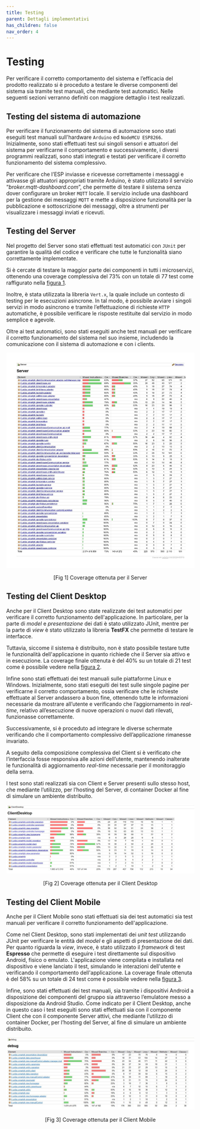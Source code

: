 ```yaml
---
title: Testing
parent: Dettagli implementativi
has_children: false
nav_order: 4
---
```


# Testing

Per verificare il corretto comportamento del sistema e l’efficacia del prodotto realizzato si è proceduto a testare le diverse componenti del sistema sia tramite test manuali, che mediante test automatici. Nelle seguenti sezioni verranno definiti con maggiore dettaglio i test realizzati.

## Testing del sistema di automazione

Per verificare il funzionamento del sistema di automazione sono stati eseguiti test manuali sull'hardware `Arduino` ed `NodeMCU ESP8266`. Inizialmente, sono stati effettuati test sui singoli sensori e attuatori del sistema per verificarne il comportamento e successivamente, i diversi programmi realizzati, sono stati integrati e testati per verificare il corretto funzionamento del sistema complessivo.

Per verificare che l’ESP inviasse e ricevesse correttamente i messaggi e attivasse gli attuatori appropriati tramite Arduino, è stato utilizzato il servizio “*broker.mqtt-dashboard.com*”, che permette di testare il sistema senza dover configurare un broker `MQTT` locale. Il servizio include una dashboard per la gestione dei messaggi `MQTT` e mette a disposizione funzionalità per la pubblicazione e sottoscrizione dei messaggi, oltre a strumenti per visualizzare i messaggi inviati e ricevuti.

## Testing del Server

Nel progetto del Server sono stati effettuati test automatici con `JUnit` per garantire la qualità del codice e verificare che tutte le funzionalità siano correttamente implementate. 

Si è cercate di testare la maggior parte dei componenti in tutti i microservizi, ottenendo una coverage complessiva del 73% con un totale di 77 test come raffigurato nella <a href="#fig1">figura 1</a>.

Inoltre, è stata utilizzata la libreria `Vert.x`, la quale include un contesto di testing per le esecuzioni asincrone. In tal modo, è possibile avviare i singoli servizi in modo asincrono e tramite l’effettuazione di richieste `HTTP` automatiche, è possibile verificare le risposte restituite dal servizio in modo semplice e agevole. 

Oltre ai test automatici, sono stati eseguiti anche test manuali per verificare il corretto funzionamento del sistema nel suo insieme, includendo la comunicazione con il sistema di automazione e con i clients.

<div align="center">
<img src="img/coverage-server.jpg" alt="coverage server" id="fig1">
 <p align="center">[Fig 1] Coverage ottenuta per il Server</p>
</div>

## Testing del Client Desktop

Anche per il Client Desktop sono state realizzate dei test automatici per verificare il corretto funzionamento dell'applicazione. In particolare, per la parte di *model* e *presentazione* dei dati è stato utilizzato JUnit, mentre per la parte di *view* è stato utilizzato la libreria **TestFX** che permette di testare le interfacce.

Tuttavia, siccome il sistema è distribuito, non è stato possibile testare tutte le funzionalità dell'applicazione in quanto richiede che il Server sia attivo e in esecuzione. La coverage finale ottenuta è del 40% su un totale di 21 test come è possibile vedere nella <a href="#fig2">figura 2</a>.

Infine sono stati effettuati dei test manuali sulle piattaforme Linux e Windows. Inizialmente, sono stati eseguiti dei test sulle singole pagine per verificarne il corretto comportamento, ossia verificare che le richieste effettuate al Server andassero a buon fine, ottenendo tutte le informazioni necessarie da mostrare all’utente e verificando che l’aggiornamento in *real-time*, relativo all’esecuzione di nuove operazioni o nuovi dati rilevati, funzionasse correttamente.

Successivamente, si è proceduto ad integrare le diverse schermate verificando che il comportamento complessivo dell’applicazione rimanesse invariato.

A seguito della composizione complessiva del Client si è verificato che l’interfaccia fosse responsiva alle azioni dell’utente, mantenendo inalterate le funzionalità di aggiornamento *real-time* necessarie per il monitoraggio della serra.

I test sono stati realizzati sia con Client e Server presenti sullo stesso host, che mediante l’utilizzo, per l’hosting del Server, di container Docker al fine di simulare un ambiente distribuito.

<div align="center">
<img src="img/coverage-desktop.jpg" alt="coverage client desktop" id="fig2">
 <p align="center">[Fig 2] Coverage ottenuta per il Client Desktop</p>
</div>

## Testing del Client Mobile

Anche per il Client Mobile sono stati effettuati sia dei test automatici sia test manuali per verificare il corretto funzionamento dell'applicazione. 

Come nel Client Desktop, sono stati implementati dei *unit test* utilizzando JUnit per verificare le entità del *model* e gli aspetti di presentazione dei dati. Per quanto riguarda la *view*, invece, è stato utilizzato il *framework* di test **Espresso** che permette di eseguire i test direttamente sul dispositivo Android, fisico o emulato. L'applicazione viene compilata e installata nel dispositivo e viene lanciato il test, simulando le interazioni dell'utente e verificando il comportamento dell'applicazione. La coverage finale ottenuta è del 58% su un totale di 24 test come è possibile vedere nella <a href="#fig3">figura 3</a>.

Infine, sono stati effettuati dei test manuali, sia tramite i dispositivi Android a disposizione dei componenti del gruppo sia attraverso l’emulatore messo a disposizione da Android Studio. Come indicato per il Client Desktop, anche in questo caso i test eseguiti sono stati effettuati sia con il componente Client che con il componente Server attivi, che mediante l’utilizzo di container Docker, per l’hosting del Server, al fine di simulare un ambiente distribuito.

<div align="center">
<img src="img/coverage-mobile.jpg" alt="coverage client mobile" id="fig3">
 <p align="center">[Fig 3] Coverage ottenuta per il Client Mobile</p>
</div>
